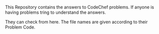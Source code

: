 This Repository contains the answers to CodeChef problems. If anyone is having problems tring to understand the answers. 

They can check from here.
The file names are given according to their Problem Code.
